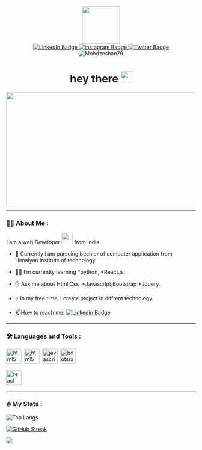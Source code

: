 <html>
  <head>
     <link rel="stylesheet" href="https://cdn.jsdelivr.net/gh/devicons/devicon@v2.15.1/devicon.min.css">
  </head>

           
          
<div id="header" align="center">
  <img src="https://media.giphy.com/media/EOmYN5kVP3W2Lyn6dx/giphy.gif"  width="100"/>
</div>
<div id="badges" align="center">
  <a href="https://www.linkedin.com/in/mohd-zeshan-0429a4295">
    <img src="https://img.shields.io/badge/LinkedIn-blue?style=for-the-badge&logo=linkedin&logoColor=white" alt="LinkedIn Badge"/>
  </a>
  <a href="https://instagram.com/mohd_zeeshan79">
    <img src="https://img.shields.io/badge/instagram-red?style=for-the-badge&logo=youtube&logoColor=white" alt="instagram Badge"/>
  </a>
  <a href="https://twitter.com/mohd_zeesh26217">
    <img src="https://img.shields.io/badge/Twitter-blue?style=for-the-badge&logo=twitter&logoColor=white" alt="Twitter Badge"/>
  </a>
</div>
<div id="badges"  align="center">
<img src="https://komarev.com/ghpvc/?username=Mohdzeshan79&style=flat-square&color=blue" alt="Mohdzeshan79"/>
</div>
<h1   align="center">
  hey there
  <img src="https://media.giphy.com/media/hvRJCLFzcasrR4ia7z/giphy.gif" width="30px"/>
</h1>
<div align="center">
  <img src="https://media.giphy.com/media/dWesBcTLavkZuG35MI/giphy.gif" width="600" height="300"/>
</div>

---

### :woman_technologist: About Me :
I am a web Developer <img src="https://media.giphy.com/media/WUlplcMpOCEmTGBtBW/giphy.gif" width="30"> from India.
- :telescope: Currently i am pursuing bechlor of computer application from Himalyan institute of technology.

- 	:technologist: I’m currently learning *python, *React.js.

 - :raised_hand: Ask me about Html,Css ,*Javascript,Bootstrap *Jquery.

- :zap: In my free time, I create project in diffrent technology.

- :mailbox:How to reach me: [![Linkedin Badge](https://img.shields.io/badge/-kakbar-blue?style=flat&logo=Linkedin&logoColor=white)](htttps://www.linkedin.com/in/mohd-zeshan-0429a4295)


---
### :hammer_and_wrench: Languages and Tools :

 <img src="https://cdn.jsdelivr.net/gh/devicons/devicon/icons/html5/html5-original.svg"  title="html5" alt="html5" width="40" height="40"/>&nbsp;
  <img src="https://cdn.jsdelivr.net/gh/devicons/devicon/icons/css3/css3-original.svg" title="html5" alt="html5" width="40" height="40"/>&nbsp;
  <img src="https://cdn.jsdelivr.net/gh/devicons/devicon/icons/javascript/javascript-original.svg" title="javascript" alt="javascript" width="40" height="40"/>&nbsp;
   <img src="https://cdn.jsdelivr.net/gh/devicons/devicon/icons/bootstrap/bootstrap-original.svg" title="bootstrap" alt="bootsrap" width="40" height="40"/>&nbsp;
 
  <img src="https://cdn.jsdelivr.net/gh/devicons/devicon@latest/icons/react/react-original.svg" title="React" alt="react" width="40" height="40 "/>&nbsp;
          


---

### :fire: My Stats :
![Top Langs](https://github-readme-stats.vercel.app/api/top-langs/?username=Mohdzeshan79&_progress=true)

<a href="https://git.io/streak-stats"><img src="http://github-readme-streak-stats.herokuapp.com?user=Mohdzeshan79&theme=dark" alt="GitHub Streak" /></a>
          


<picture>
  <source
    srcset="https://github-readme-stats.vercel.app/api?username=Mohdzeshan79&show_icons=true&theme=dark"
    media="(prefers-color-scheme: dark)"
  />
  <source
    srcset="https://github-readme-stats.vercel.app/api?username=Mohdzeshan79&show_icons=true"
    media="(prefers-color-scheme: light), (prefers-color-scheme: no-preference)"
  />
  <img src="https://github-readme-stats.vercel.app/api?username=Mohdzeshan79&show_icons=true" />
</picture>
